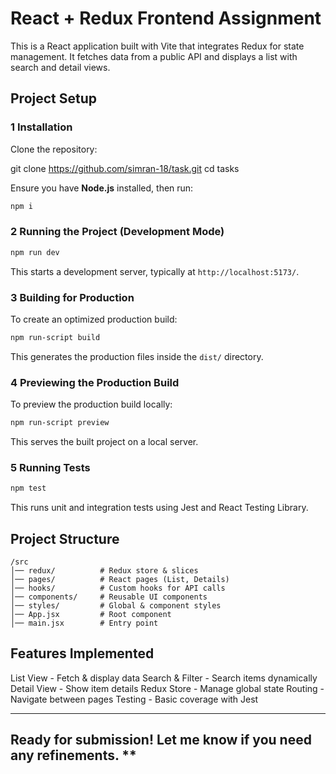 # React + Redux Frontend Assignment

This is a React application built with Vite that integrates Redux for state management. It fetches data from a public API and displays a list with search and detail views.

##  Project Setup

### 1 Installation
Clone the repository:

git clone https://github.com/simran-18/task.git
cd tasks

Ensure you have **Node.js** installed, then run:
```sh
npm i
```

### 2 Running the Project (Development Mode)
```sh
npm run dev
```
This starts a development server, typically at `http://localhost:5173/`.

### 3 Building for Production
To create an optimized production build:
```sh
npm run-script build
```
This generates the production files inside the `dist/` directory.

### 4 Previewing the Production Build
To preview the production build locally:
```sh
npm run-script preview
```
This serves the built project on a local server.

### 5 Running Tests
```sh
npm test
```
This runs unit and integration tests using Jest and React Testing Library.

##  Project Structure
```
/src
│── redux/          # Redux store & slices
│── pages/          # React pages (List, Details)
│── hooks/          # Custom hooks for API calls
│── components/     # Reusable UI components
│── styles/         # Global & component styles
│── App.jsx         # Root component
│── main.jsx        # Entry point
```

##  Features Implemented
 List View - Fetch & display data
 Search & Filter - Search items dynamically
 Detail View - Show item details
 Redux Store - Manage global state
 Routing - Navigate between pages
 Testing - Basic coverage with Jest

---
## Ready for submission! Let me know if you need any refinements. **